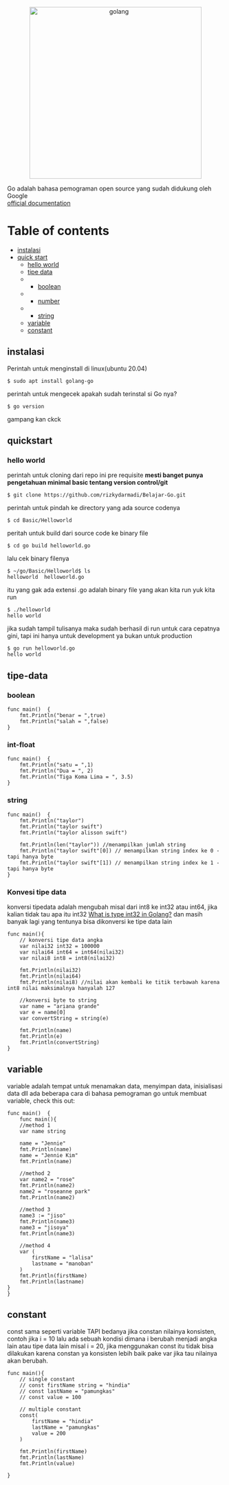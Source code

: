 <!--lint disable no-literal-urls-->

<p align="center">
  <a href="https://go.dev/">
    <img
      alt="golang"
      src="https://miro.medium.com/max/1200/0*1cn_mKQxd-Z0ikvT.png"
      width="400"
    />
  </a>
</p>

Go adalah bahasa pemograman open source yang sudah didukung oleh Google
<br>
[official documentation](https://go.dev/)
# Table of contents

* [instalasi](#instalasi)
* [quick start](#quickstart)
  * [hello world](#hello-world)
  * [tipe data](#tipe-data)
  * * [boolean](#boolean)
  * * [number](#int-float)
  * * [string](#string)
  * [variable](#variable)
  * [constant](#constant)
  


## instalasi
Perintah untuk menginstall di linux(ubuntu 20.04)
```console
$ sudo apt install golang-go
```
perintah untuk mengecek apakah sudah terinstal si Go nya?
```console
$ go version
```
gampang kan ckck

## quickstart
### hello world

perintah untuk cloning dari repo ini
pre requisite **mesti banget punya pengetahuan minimal basic tentang version control/git**
```console
$ git clone https://github.com/rizkydarmadi/Belajar-Go.git
```
perintah untuk pindah ke directory yang ada source codenya
```console
$ cd Basic/Helloworld
```
peritah untuk build dari source code ke binary file
```console
$ cd go build helloworld.go
```
lalu cek binary filenya
```console
$ ~/go/Basic/Helloworld$ ls
helloworld  helloworld.go
```
itu yang gak ada extensi .go adalah binary file yang akan kita run
yuk kita run
```console
$ ./helloworld 
hello world
```
jika sudah tampil tulisanya maka sudah berhasil di run
untuk cara cepatnya gini, tapi ini hanya untuk development ya bukan untuk production
```console
$ go run helloworld.go
hello world
```
## tipe-data
### boolean
```
func main()  {
	fmt.Println("benar = ",true)
	fmt.Println("salah = ",false)
}
```
### int-float
```
func main()  {
	fmt.Println("satu = ",1)
	fmt.Println("Dua = ", 2)
	fmt.Println("Tiga Koma Lima = ", 3.5)
}
```
### string
```
func main()  {
	fmt.Println("taylor")
	fmt.Println("taylor swift")
	fmt.Println("taylor alisson swift")

	fmt.Println(len("taylor")) //menampilkan jumlah string
	fmt.Println("taylor swift"[0]) // menampilkan string index ke 0 - tapi hanya byte
	fmt.Println("taylor swift"[1]) // menampilkan string index ke 1 - tapi hanya byte
}
```
### Konvesi tipe data
konversi tipedata adalah mengubah misal dari int8 ke int32 atau int64, jika kalian tidak tau apa itu int32 [What is type int32 in Golang?](https://www.educative.io/edpresso/what-is-type-int32-in-golang) dan masih banyak lagi yang tentunya bisa dikonversi ke tipe data lain

```
func main(){
	// konversi tipe data angka
	var nilai32 int32 = 100000
	var nilai64 int64 = int64(nilai32)
	var nilai8 int8 = int8(nilai32)

	fmt.Println(nilai32)
	fmt.Println(nilai64)
	fmt.Println(nilai8) //nilai akan kembali ke titik terbawah karena int8 nilai maksimalnya hanyalah 127

	//konversi byte to string
	var name = "ariana grande"
	var e = name[0]
	var convertString = string(e)

	fmt.Println(name) 
	fmt.Println(e)
	fmt.Println(convertString)
}
```

## variable
variable adalah tempat untuk menamakan data, menyimpan data, inisialisasi data dll
ada beberapa cara di bahasa pemograman go untuk membuat variable, check this out:
```
func main()  {
	func main(){
	//method 1
	var name string

	name = "Jennie"
	fmt.Println(name)
	name = "Jennie Kim"
	fmt.Println(name)

	//method 2
	var name2 = "rose"
	fmt.Println(name2)
	name2 = "roseanne park"
	fmt.Println(name2)

	//method 3
	name3 := "jiso"
	fmt.Println(name3)
	name3 = "jisoya"
	fmt.Println(name3)

	//method 4
	var (
		firstName = "lalisa"
		lastname = "manoban"
	)
	fmt.Println(firstName)
	fmt.Println(lastname)
}
}
```
## constant
const sama seperti variable TAPI bedanya jika constan nilainya konsisten, contoh jika i = 10 lalu ada sebuah kondisi dimana i berubah menjadi angka lain atau tipe data lain misal i = 20, jika menggunakan const itu tidak bisa dilakukan karena constan ya konsisten lebih baik pake var jika tau nilainya akan berubah.

```
func main(){
	// single constant
	// const firstName string = "hindia"
	// const lastName = "pamungkas"
	// const value = 100

	// multiple constant
	const(
		firstName = "hindia"
		lastName = "pamungkas"
		value = 200
	)

	fmt.Println(firstName)
	fmt.Println(lastName)
	fmt.Println(value)

}
```

